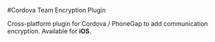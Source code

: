#Cordova Team Encryption Plugin

Cross-platform plugin for Cordova / PhoneGap to add communication encryption. Available for **iOS**.
